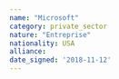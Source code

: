 ```yaml
---
name: "Microsoft"
category: private_sector
nature: "Entreprise"
nationality: USA
alliance: 
date_signed: '2018-11-12'
---
```

    